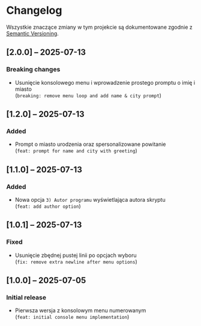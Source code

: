 # Changelog

Wszystkie znaczące zmiany w tym projekcie są dokumentowane zgodnie z [Semantic Versioning](https://semver.org/).

## [2.0.0] – 2025-07-13
### Breaking changes
- Usunięcie konsolowego menu i wprowadzenie prostego promptu o imię i miasto  
  (`breaking: remove menu loop and add name & city prompt`)

## [1.2.0] – 2025-07-13
### Added
- Prompt o miasto urodzenia oraz spersonalizowane powitanie  
  (`feat: prompt for name and city with greeting`)

## [1.1.0] – 2025-07-13
### Added
- Nowa opcja `3) Autor programu` wyświetlająca autora skryptu  
  (`feat: add author option`)

## [1.0.1] – 2025-07-13
### Fixed
- Usunięcie zbędnej pustej linii po opcjach wyboru  
  (`fix: remove extra newline after menu options`)

## [1.0.0] – 2025-07-05
### Initial release
- Pierwsza wersja z konsolowym menu numerowanym  
  (`feat: initial console menu implementation`)

